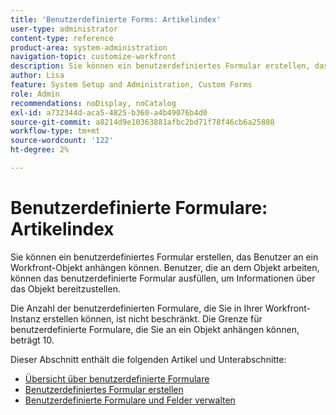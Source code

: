 ```yaml
---
title: 'Benutzerdefinierte Forms: Artikelindex'
user-type: administrator
content-type: reference
product-area: system-administration
navigation-topic: customize-workfront
description: Sie können ein benutzerdefiniertes Formular erstellen, das Benutzer an ein Workfront-Objekt anhängen können. Benutzer, die an dem Objekt arbeiten, können das benutzerdefinierte Formular ausfüllen, um Informationen über das Objekt bereitzustellen.
author: Lisa
feature: System Setup and Administration, Custom Forms
role: Admin
recommendations: noDisplay, noCatalog
exl-id: a732344d-aca5-4825-b360-a4b49076b4d0
source-git-commit: a8214d9e10363881afbc2bd71f78f46cb6a25880
workflow-type: tm+mt
source-wordcount: '122'
ht-degree: 2%

---
```


# Benutzerdefinierte Formulare: Artikelindex

<!-- Audited: 1/2024 -->

Sie können ein benutzerdefiniertes Formular erstellen, das Benutzer an ein Workfront-Objekt anhängen können. Benutzer, die an dem Objekt arbeiten, können das benutzerdefinierte Formular ausfüllen, um Informationen über das Objekt bereitzustellen.

Die Anzahl der benutzerdefinierten Formulare, die Sie in Ihrer Workfront-Instanz erstellen können, ist nicht beschränkt. Die Grenze für benutzerdefinierte Formulare, die Sie an ein Objekt anhängen können, beträgt 10.

Dieser Abschnitt enthält die folgenden Artikel und Unterabschnitte:

* [Übersicht über benutzerdefinierte Formulare](../../../administration-and-setup/customize-workfront/create-manage-custom-forms/custom-forms-overview.md)
* [Benutzerdefiniertes Formular erstellen](/help/quicksilver/administration-and-setup/customize-workfront/create-manage-custom-forms/form-designer/design-a-form/design-a-form-toc.md)
* [Benutzerdefinierte Formulare und Felder verwalten](/help/quicksilver/administration-and-setup/customize-workfront/create-manage-custom-forms/manage-custom-forms-toc.md)
